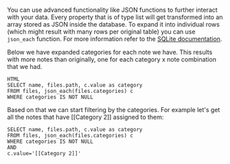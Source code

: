 You can use advanced functionality like JSON functions to further interact with your data.
Every property that is of type list will get transformed into an array stored as JSON inside the database. To expand it into individual rows (which might result with many rows per original table) you can use `json_each` function. For more information refer to the [SQLite documentation](https://www.sqlite.org/json1.html#the_json_each_and_json_tree_table_valued_functions).


Below we have expanded categories for each note we have. This results with more notes than originally, one for each category x note combination that we had.

```sqlseal
HTML
SELECT name, files.path, c.value as category
FROM files, json_each(files.categories) c
WHERE categories IS NOT NULL
```

Based on that we can start filtering by the categories. For example let's get all the notes that have [[Category 2]] assigned to them:

```sqlseal
SELECT name, files.path, c.value as category
FROM files, json_each(files.categories) c
WHERE categories IS NOT NULL
AND
c.value='[[Category 2]]'
```
